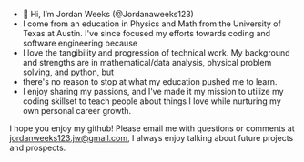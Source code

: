 - 👋 Hi, I’m Jordan Weeks (@Jordanaweeks123)
- I come from an education in Physics and Math from the University of Texas at Austin. I've since focused my efforts towards coding and software engineering because
- I love the tangibility and progression of technical work. My background and strengths are in mathematical/data analysis, physical problem solving, and python, but
- there's no reason to stop at what my education pushed me to learn. 
- I enjoy sharing my passions, and I've made it my mission to utilize my coding skillset to teach people about things I love while nurturing my own personal career growth.

I hope you enjoy my github! Please email me with questions or comments at jordanweeks123.jw@gmail.com, I always enjoy talking about future projects and prospects.

<!---
Jordanaweeks123/Jordanaweeks123 is a ✨ special ✨ repository because its `README.md` (this file) appears on your GitHub profile.
You can click the Preview link to take a look at your changes.
--->
